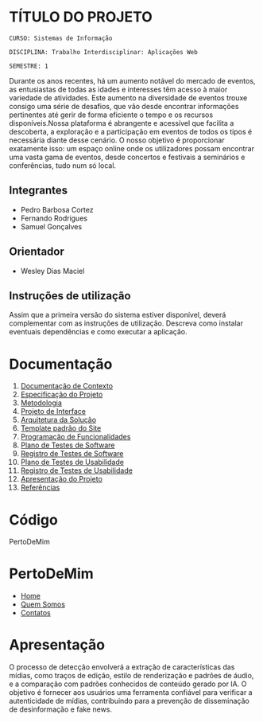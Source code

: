 # TÍTULO DO PROJETO

`CURSO: Sistemas de Informação`

`DISCIPLINA: Trabalho Interdisciplinar: Aplicações Web`

`SEMESTRE: 1`

Durante os anos recentes, há um aumento notável do mercado de eventos, as entusiastas de todas as idades e interesses têm acesso à maior variedade de atividades. Este aumento na diversidade de eventos trouxe consigo uma série de desafios, que vão desde encontrar informações pertinentes até gerir de forma eficiente o tempo e os recursos disponíveis.Nossa plataforma é abrangente e acessível que facilita a descoberta, a exploração e a participação em eventos de todos os tipos é necessária diante desse cenário. O nosso objetivo é proporcionar exatamente isso: um espaço online onde os utilizadores possam encontrar uma vasta gama de eventos, desde concertos e festivais a seminários e conferências, tudo num só local.

## Integrantes

* Pedro Barbosa Cortez
* Fernando Rodrigues
* Samuel Gonçalves

## Orientador

* Wesley Dias Maciel

## Instruções de utilização

Assim que a primeira versão do sistema estiver disponível, deverá complementar com as instruções de utilização. Descreva como instalar eventuais dependências e como executar a aplicação.

# Documentação

<ol>
<li><a href="docs/01-Documentação de Contexto.md"> Documentação de Contexto</a></li>
<li><a href="docs/02-Especificação do Projeto.md"> Especificação do Projeto</a></li>
<li><a href="docs/03-Metodologia.md"> Metodologia</a></li>
<li><a href="docs/04-Projeto de Interface.md"> Projeto de Interface</a></li>
<li><a href="docs/05-Arquitetura da Solução.md"> Arquitetura da Solução</a></li>
<li><a href="docs/06-Template padrão do Site.md"> Template padrão do Site</a></li>
<li><a href="docs/07-Programação de Funcionalidades.md"> Programação de Funcionalidades</a></li>
<li><a href="docs/08-Plano de Testes de Software.md"> Plano de Testes de Software</a></li>
<li><a href="docs/09-Registro de Testes de Software.md"> Registro de Testes de Software</a></li>
<li><a href="docs/10-Plano de Testes de Usabilidade.md"> Plano de Testes de Usabilidade</a></li>
<li><a href="docs/11-Registro de Testes de Usabilidade.md"> Registro de Testes de Usabilidade</a></li>
<li><a href="docs/12-Apresentação do Projeto.md"> Apresentação do Projeto</a></li>
<li><a href="docs/13-Referências.md"> Referências</a></li>
</ol>

# Código

<!DOCTYPE html>
<html lang="en">
<head>
    <meta charset="UTF-8">
    <meta name="viewport" content="width=device-width, initial-scale=1.0">
    <link href = "./css/style.css"
    <title>PertoDeMim</title>
</head>
<body>
    <div class="wrapper"
    <header>
        <div id="cabeçalho"></div>
        <h1>
            PertoDeMim
        </h1>
        <ul id="menuSuperior">
            <li><a href="#">Home</a></li>
            <li><a href="#">Quem Somos</a></li>
            <li><a href="#">Contatos</a></li>
        </ul>
    </header>
</body>
</html>

# Apresentação

O processo de detecção envolverá a extração de características das mídias, como traços de edição, estilo de renderização e padrões de áudio, e a comparação com padrões conhecidos de conteúdo gerado por IA. O objetivo é fornecer aos usuários uma ferramenta confiável para verificar a autenticidade de mídias, contribuindo para a prevenção de disseminação de desinformação e fake news.
